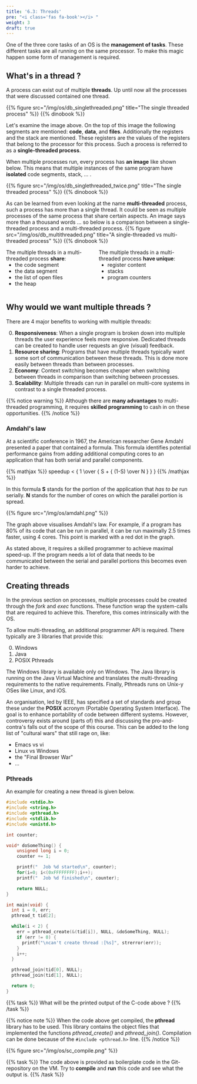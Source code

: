```yaml
---
title: '6.3: Threads'
pre: "<i class='fas fa-book'></i> "
weight: 3
draft: true
---
```


One of the three core tasks of an OS is the **management of tasks**. These different tasks are all running on the same processor. To make this magic happen some form of management is required.

## What's in a thread ?

A process can exist out of multiple **threads**. Up until now all the processes that were discussed contained one thread.

{{% figure src="/img/os/db_singlethreaded.png" title="The single threaded process" %}}
{{% dinobook %}}

Let's examine the image above. On the top of this image the following segments are mentioned: **code**, **data**, and **files**. Additionally the registers and the stack  are mentioned. These registers are the values of the registers that belong to the processor for this process. Such a process is referred to as a **single-threaded process**.

When multiple processes run, every process has **an image** like shown below. This means that multiple instances of the same program have **isolated** code segments, stack, ... . 

{{% figure src="/img/os/db_singlethreaded_twice.png" title="The single threaded process" %}}
{{% dinobook %}}

As can be learned from even looking at the name **multi-threaded** process, such a process has more than a single thread. It could be seen as multiple processes of the same process that share certain aspects. An image says more than a thousand words ... so below is a comparison between a single-threaded process and a multi-threaded process.
{{% figure src="/img/os/db_multithreaded.png" title="A single-threaded vs multi-threaded process" %}}
{{% dinobook %}}

<style>
  div.twocolumns {
    display: flex;
    flex-direction: row;
    justify-content: space-around;
  }
  div.column {
    width: 35%;
  }
  div.column ul {
    margin-top: 0px;
  }
</style>

<div class="twocolumns">
  <div class="column">
    The multiple threads in a multi-threaded process <b>share</b>:
    <ul>
      <li>the code segment</li>
      <li>the data segment</li>
      <li>the list of open files</li>
      <li>the heap</li>
    </ul>
  </div>
  <div class="column">
    The multiple threads in a multi-threaded process <b>have unique</b>:
    <ul>
      <li>register content</li>
      <li>stacks</li>
      <li>program counters</li>
    </ul>
  </div>
</div>

## Why would we want multiple threads ?

There are 4 major benefits to working with multiple threads:

0. **Responsiveness**: When a single program is broken down into multiple threads the user experience feels more responsive. Dedicated threads can be created to handle user requests an give (visual) feedback.
0. **Resource sharing**: Programs that have multiple threads typically want some sort of communication between these threads. This is done more easily between threads than between processes.
0. **Economy**: Context switching becomes cheaper when switching between threads in comparison than switching between processes.
0. **Scalability**: Multiple threads can run in parallel on multi-core systems in contrast to a single threaded process.

{{% notice warning %}}
Although there are **many advantages** to multi-threaded programming, it requires **skilled programming** to cash in on these opportunities.
{{% /notice %}}

### Amdahl's law

At a scientific conference in 1967, the American researcher Gene Amdahl presented a paper that contained a formula. This formula identifies potential performance gains from adding additional computing cores to an application that has both serial and parallel components.

{{% mathjax %}}
speedup < { 1 \over { S + { (1-S) \over N } } }
{{% /mathjax %}}

In this formula **S** stands for the portion of the application that *has to be* run serially. **N** stands for the number of cores on which the parallel portion is spread.

{{% figure src="/img/os/amdahl.png" %}}

The graph above visualises Amdahl's law. For example, if a program has 80% of its code that can be run in parallel, it can be run maximally 2.5 times faster, using 4 cores. This point is marked with a red dot in the graph.

As stated above, it requires a skilled programmer to achieve maximal speed-up. If the program needs a lot of data that needs to be communicated between the serial and parallel portions this becomes even harder to achieve.


## Creating threads

In the previous section on processes, multiple processes could be created through the *fork* and *exec* functions. These function wrap the system-calls that are required to achieve this. Therefore, this comes intrinsically with the OS.

To allow multi-threading, an additional programmer API is required. There typically are 3 libraries that provide this:

0. Windows
0. Java
0. POSIX Pthreads

The Windows library is available only on Windows. The Java library is running on the Java Virtual Machine and translates the multi-threading requirements to the native requirements. Finally, Pthreads runs on Unix-y OSes like Linux, and iOS. 

An organisation, led by IEEE, has specified a set of standards and group these under the **POSIX** acronym (Portable Operating System Interface). The goal is to enhance portability of code between different systems. However, controversy exists around (parts of) this and discussing the pro-and-contra's falls out of the scope of this course. This can be added to the long list of "cultural wars" that still rage on, like:

* Emacs vs vi
* Linux vs Windows
* the "Final Browser War"
* ...


### Pthreads

An example for creating a new thread is given below. 
```C
#include <stdio.h>
#include <string.h>
#include <pthread.h>
#include <stdlib.h>
#include <unistd.h>

int counter;

void* doSomeThing() {
    unsigned long i = 0;
    counter += 1;

    printf("  Job %d started\n", counter);
    for(i=0; i<(0xFFFFFFFF);i++);
    printf("  Job %d finished\n", counter);

    return NULL;
}

int main(void) {
  int i = 0, err;
  pthread_t tid[2];

  while(i < 2) {
    err = pthread_create(&(tid[i]), NULL, &doSomeThing, NULL);
    if (err != 0) {
      printf("\ncan't create thread :[%s]", strerror(err));
    }
    i++;
  }

  pthread_join(tid[0], NULL);
  pthread_join(tid[1], NULL);

  return 0;
}
```

{{% task %}}
What will be the printed output of the C-code above ?
{{% /task %}}

{{% notice note %}}
When the code above get compiled, the **pthread** library has to be used. This library contains the object files that implemented the functions *pthread_create()* and *pthread_join()*. Compilation can be done because of the ```#include <pthread.h>``` line.
{{% /notice %}}

{{% figure src="/img/os/sc_compile.png" %}}

{{% task %}}
The code above is provided as boilerplate code in the Git-repository on the VM. Try to **compile** and **run** this code and see what the output is.
{{% /task %}}
